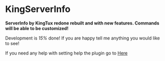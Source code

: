 # KingServerInfo

**ServerInfo by KingTux redone rebuilt and with new features.
Commands will be able to be customized!**

Development is _15%_ done! If you are happy tell me anything you would like to see!

If you need any help with setting help the plugin go to [Here](wherkamp.github.io/KingServerInfo/help)
